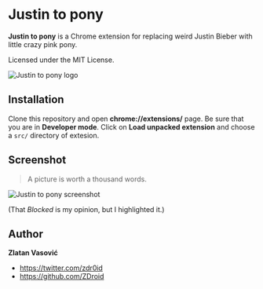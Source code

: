 # Justin to pony

**Justin to pony** is a Chrome extension for replacing weird Justin Bieber with
little crazy pink pony.

Licensed under the MIT License.

![Justin to pony logo](https://raw.github.com/ZDroid/justin-to-pony/master/src/icon-128.png)

## Installation

Clone this repository and open **chrome://extensions/** page. Be sure that you
are in **Developer mode**. Click on **Load unpacked extension** and choose a
`src/` directory of extesion.

## Screenshot

> A picture is worth a thousand words.

![Justin to pony screenshot](https://raw.github.com/ZDroid/justin-to-pony/master/screenshot.png)

(That *Blocked* is my opinion, but I highlighted it.)

## Author

**Zlatan Vasović**

* <https://twitter.com/zdr0id>
* <https://github.com/ZDroid>